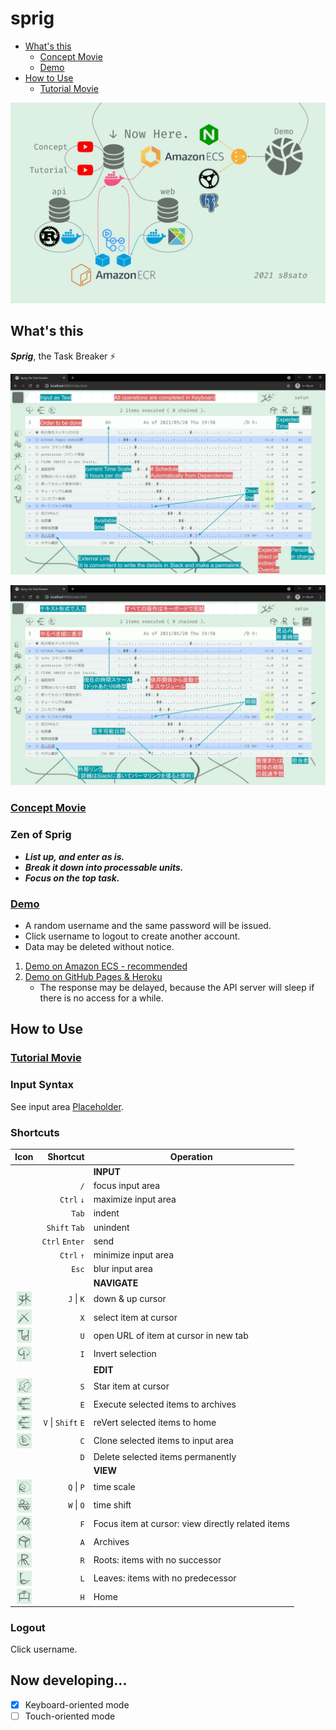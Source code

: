 # sprig

  - [What's this](#whats-this)
    - [Concept Movie](#concept-movie)
    - [Demo](#demo)
  - [How to Use](#how-to-use)
    - [Tutorial Movie](#tutorial-movie)

<!-- EXTERNAL LINK -->
[Concept]: https://youtu.be/4MatFmieAwE
[Demo1]: https://demo.sprig.work/
[Demo2]: https://s8sato.github.io/sprig/
[Docker]: https://docs.docker.com/get-docker/
[SendGrid]: https://sendgrid.com/
[SparkPost]: https://sparkpost.com/
[Tips]: https://github.com/s8sato/tips
[Tutorial]: https://youtu.be/PhxihW87N74

<!-- INTERNAL LINK -->
[Schematic View]: etc/schematic_view.jpg
[Placeholder]: web/src/Page/App/Placeholder.elm
[Screen]: etc/screen_description.jpg
[Screen-ja]: etc/screen_description-ja.jpg

![Schematic View][Schematic View]

## What's this

___Sprig___, the Task Breaker ⚡

![Screen Description][Screen]

![Screen Description in Japanese][Screen-ja]

### [Concept Movie][Concept]

### Zen of Sprig

* ___List up, and enter as is.___
* ___Break it down into processable units.___
* ___Focus on the top task.___

### [Demo][Demo1]

* A random username and the same password will be issued.
* Click username to logout to create another account.
* Data may be deleted without notice.

1. [Demo on Amazon ECS - recommended][Demo1]
2. [Demo on GitHub Pages & Heroku][Demo2]
   * The response may be delayed, because the API server will sleep if there is no access for a while.

## How to Use

### [Tutorial Movie][Tutorial]

### Input Syntax

See input area [Placeholder][Placeholder].

### Shortcuts

|                             Icon                              |           Shortcut | Operation                                         |
| :-----------------------------------------------------------: | -----------------: | ------------------------------------------------- |
|                                                               |                    | __INPUT__                                         |
|                                                               |                `/` | focus input area                                  |
|                                                               |         `Ctrl` `↓` | maximize input area                               |
|                                                               |              `Tab` | indent                                            |
|                                                               |      `Shift` `Tab` | unindent                                          |
|                                                               |     `Ctrl` `Enter` | send                                            |
|                                                               |         `Ctrl` `↑` | minimize input area                               |
|                                                               |              `Esc` | blur input area                                   |
|                                                               |                    | __NAVIGATE__                                      |
| <img src="docs/images/cmd_jk.png" width="24px" align="center"> |         `J` \| `K` | down & up cursor                                  |
| <img src="docs/images/cmd_x.png" width="24px" align="center">  |                `X` | select item at cursor                             |
| <img src="docs/images/cmd_u.png" width="24px" align="center">  |                `U` | open URL of item at cursor in new tab             |
| <img src="docs/images/cmd_i.png" width="24px" align="center">  |                `I` | Invert selection                                  |
|                                                               |                    | __EDIT__                                          |
| <img src="docs/images/cmd_s.png" width="24px" align="center">  |                `S` | Star item at cursor                               |
| <img src="docs/images/cmd_e.png" width="24px" align="center">  |                `E` | Execute selected items to archives                |
| <img src="docs/images/cmd_e.png" width="24px" align="center">  | `V` \| `Shift` `E` | reVert selected items to home                     |
| <img src="docs/images/cmd_c.png" width="24px" align="center">  |                `C` | Clone selected items to input area                |
|                                                                |                `D` | Delete selected items permanently                |
|                                                               |                    | __VIEW__                                          |
| <img src="docs/images/cmd_qp.png" width="24px" align="center"> |         `Q` \| `P` | time scale                                        |
| <img src="docs/images/cmd_wo.png" width="24px" align="center"> |         `W` \| `O` | time shift                                        |
| <img src="docs/images/cmd_f.png" width="24px" align="center">  |                `F` | Focus item at cursor: view directly related items |
| <img src="docs/images/cmd_a.png" width="24px" align="center">  |                `A` | Archives                                          |
| <img src="docs/images/cmd_r.png" width="24px" align="center">  |                `R` | Roots: items with no successor                    |
| <img src="docs/images/cmd_l.png" width="24px" align="center">  |                `L` | Leaves: items with no predecessor                 |
| <img src="docs/images/cmd_h.png" width="24px" align="center">  |                `H` | Home                                              |

### Logout

Click username.

## Now developing...

- [x] Keyboard-oriented mode
- [ ] Touch-oriented mode
